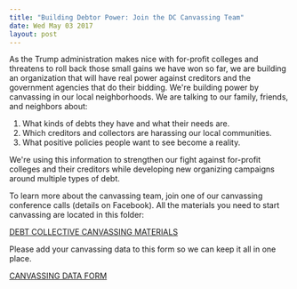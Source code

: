 ```yaml
---
title: "Building Debtor Power: Join the DC Canvassing Team"
date: Wed May 03 2017
layout: post
---
```


As the Trump administration makes nice with for-profit colleges and threatens to roll back those small gains we have won so far, we are building an organization that will have real power against creditors and the government agencies that do their bidding. We're building power by canvassing in our local neighborhoods. We are talking to our family, friends, and neighbors about:

1) What kinds of debts they have and what their needs are.
2) Which creditors and collectors are harassing our local communities.
3) What positive policies people want to see become a reality.  

We're using this information to strengthen our fight against for-profit colleges and their creditors while developing new organizing campaigns around multiple types of debt. 

To learn more about the canvassing team, join one of our canvassing conference calls (details on Facebook). All the materials you need to start canvassing are located in this folder:

[DEBT COLLECTIVE CANVASSING MATERIALS](http://drive.google.com/drive/folders/0Bwr4YBvoT1TNZHlYVUV0cUNIZGc)

Please add your canvassing data to this form so we can keep it all in one place. 

[CANVASSING DATA FORM](http://docs.google.com/forms/d/e/1FAIpQLSeR32r96uOBNnLaXAEZPnWHp4TThFF0neRWTG2l-C_QrsDx9Q/viewform)
